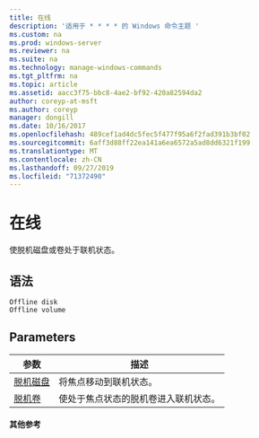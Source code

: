 ```yaml
---
title: 在线
description: '适用于 * * * * 的 Windows 命令主题 '
ms.custom: na
ms.prod: windows-server
ms.reviewer: na
ms.suite: na
ms.technology: manage-windows-commands
ms.tgt_pltfrm: na
ms.topic: article
ms.assetid: aacc3f75-bbc8-4ae2-bf92-420a82594da2
author: coreyp-at-msft
ms.author: coreyp
manager: dongill
ms.date: 10/16/2017
ms.openlocfilehash: 489cef1ad4dc5fec5f477f95a6f2fad391b3bf02
ms.sourcegitcommit: 6aff3d88ff22ea141a6ea6572a5ad8dd6321f199
ms.translationtype: MT
ms.contentlocale: zh-CN
ms.lasthandoff: 09/27/2019
ms.locfileid: "71372490"
---
```

# <a name="online"></a>在线



使脱机磁盘或卷处于联机状态。

## <a name="syntax"></a>语法

```
Offline disk
Offline volume
```

## <a name="parameters"></a>Parameters

|参数|描述|
|---------|-----------|
|[脱机磁盘](offline-disk.md)|将焦点移动到联机状态。|
|[脱机卷](offline-volume.md)|使处于焦点状态的脱机卷进入联机状态。|

#### <a name="additional-references"></a>其他参考

